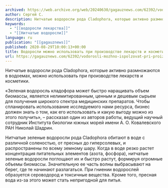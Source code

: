 ```yaml
---
archived: https://web.archive.org/web/20240630/gagauznews.com/62392/vodorosli-mozhno-ispolzovat-pri-proizvodstve-lekarstv-i-kosmetiki.html
author: Сергей С.
description: Нитчатые водоросли рода Cladophora, которые активно размножаются в водоемах, можно использовать при производстве лекарств и косметики. «Зеленая водоросль кладофора может быстро наращивать объем биомассы, является нелимитированным, ценным и дешевым сырьем для получения широкого спектра медицинских препаратов. Чтобы спланировать использование исследуемого нами ресурса, бизнес должен знать о том, как его использовать и какую выгоду можно из этого получить», – рассказал один из авторов работы, ведущий научный сотрудник Института биологии южных морей имени А. О. Ковалевского РАН Николай Шадрин. Нитчатые зеленые водоросли рода Cladophora обитают в воде с различной соленостью, от пресных до гиперсолевых, и распространены по всему земному шару. Когда в воде […]
keywords:
  - "[[водоросли лекарства]]"
  - "[[Нитчатые водоросли]]"
language: ru
publication: "[[gagauznews]]"
published: 2020-08-29T10:00:13+00:00
title: Водоросли можно использовать при производстве лекарств и косметики
url: https://gagauznews.com/62392/vodorosli-mozhno-ispolzovat-pri-proizvodstve-lekarstv-i-kosmetiki.html
---
```


Нитчатые водоросли рода Cladophora, которые активно размножаются в водоемах, можно использовать при производстве лекарств и косметики.

«Зеленая водоросль кладофора может быстро наращивать объем биомассы, является нелимитированным, ценным и дешевым сырьем для получения широкого спектра медицинских препаратов. Чтобы спланировать использование исследуемого нами ресурса, бизнес должен знать о том, как его использовать и какую выгоду можно из этого получить», – рассказал один из авторов работы, ведущий научный сотрудник Института биологии южных морей имени А. О. Ковалевского РАН Николай Шадрин.

Нитчатые зеленые водоросли рода Cladophora обитают в воде с различной соленостью, от пресных до гиперсолевых, и распространены по всему земному шару. Когда в воде резко растет концентрация питательных элементов (азота, фосфора), нитчатые зеленые водоросли поглощают их и быстро растут, формируя огромные объемы биомассы. Значительную ее часть волны выбрасывают на берег, где те начинают разлагаться. При гниении водорослей образуется сероводород и токсичные вещества. Кроме того, пресная вода из-за этого может стать непригодной для питья.